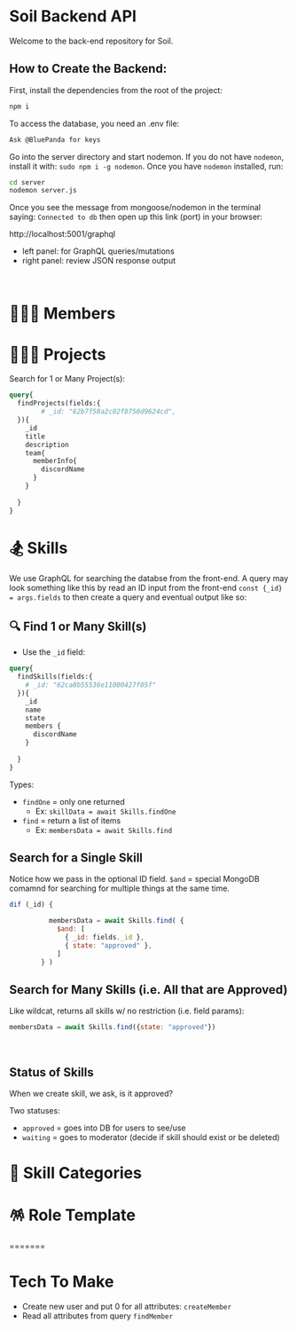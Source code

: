 # <b>Soil Backend API</b>

Welcome to the back-end repository for Soil.

## How to Create the Backend:

First, install the dependencies from the root of the project:

```bash
npm i
``` 

To access the database, you need an .env file:

```bash
Ask @BluePanda for keys
```

Go into the server directory and start nodemon. If you do not have `nodemon`, install it with: `sudo npm i -g nodemon`. Once you have `nodemon` installed, run:

```bash
cd server
nodemon server.js
``` 

Once you see the message from mongoose/nodemon in the terminal saying: `Connected to db` then open up this link (port) in your browser:

http://localhost:5001/graphql
- left panel: for GraphQL queries/mutations
- right panel: review JSON response output

<br>

# 👩🏻‍💼 Members

# 🧑🏻‍🏭 Projects

Search for 1 or Many Project(s):

```graphql
query{
  findProjects(fields:{
        # _id: "62b7f58a2c02f8750d9624cd",
  }){
    _id
    title
    description
    team{
      memberInfo{
        discordName
      }
    }
      
  }
}
```


# 🏂 Skills

We use GraphQL for searching the databse from the front-end. A query may look something like this by read an ID input from the front-end `const {_id} = args.fields` to then create a query and eventual output like so:

## 🔍 Find 1 or Many Skill(s)
- Use the `_id` field:
```graphql
query{
  findSkills(fields:{
    # _id: "62ca8b55536e11000427f05f"
  }){
    _id
    name
    state
    members {
      discordName
    }
      
  }
}
```

Types:

- `findOne` = only one returned
    - Ex: `skillData = await Skills.findOne`
- `find` = return a list of items
    - Ex: `membersData = await Skills.find`



## Search for a Single Skill

Notice how we pass in the optional ID field. `$and` = special MongoDB comamnd for searching for multiple things at the same time.

```javascript
dif (_id) {

          membersData = await Skills.find( {
            $and: [
              { _id: fields._id },
              { state: "approved" },
            ]
        } )
```

## Search for Many Skills (i.e. All that are Approved)

Like wildcat, returns all skills w/ no restriction (i.e. field params):

```javascript
membersData = await Skills.find({state: "approved"})
```

<br>

## Status of Skills

When we create skill, we ask, is it approved?

Two statuses:

- `approved` = goes into DB for users to see/use
- `waiting` = goes to moderator (decide if skill should exist or be deleted)


# 🥼 Skill Categories

# 🪅 Role Template



=======
# Tech To Make

- Create new user and put 0 for all attributes: `createMember`
- Read all attributes from query `findMember`

<!-- - Create new API: get user attributes and +1 to person -->